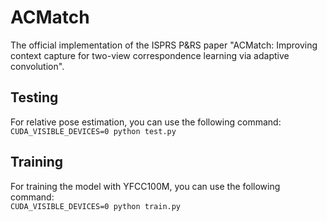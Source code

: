 # ACMatch
The official implementation of the ISPRS P&amp;RS paper "ACMatch: Improving context capture for two-view correspondence learning via adaptive convolution".

## Testing
For relative pose estimation, you can use the following command:  
  `CUDA_VISIBLE_DEVICES=0 python test.py`

## Training
For training the model with YFCC100M, you can use the following command:  
  `CUDA_VISIBLE_DEVICES=0 python train.py`

